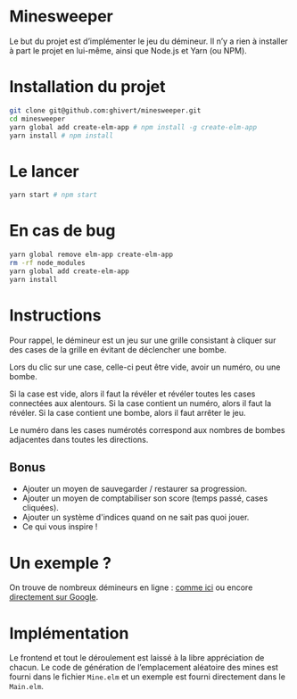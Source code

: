 # Minesweeper

Le but du projet est d’implémenter le jeu du démineur. Il n’y a rien à installer à part le projet en lui-même, ainsi que Node.js et Yarn (ou NPM).

# Installation du projet

```bash
git clone git@github.com:ghivert/minesweeper.git
cd minesweeper
yarn global add create-elm-app # npm install -g create-elm-app
yarn install # npm install
```

# Le lancer

```bash
yarn start # npm start
```

# En cas de bug

```bash
yarn global remove elm-app create-elm-app
rm -rf node_modules
yarn global add create-elm-app
yarn install
```

# Instructions

Pour rappel, le démineur est un jeu sur une grille consistant à cliquer sur des cases de la grille en évitant de déclencher une bombe.

Lors du clic sur une case, celle-ci peut être vide, avoir un numéro, ou une bombe.

Si la case est vide, alors il faut la révéler et révéler toutes les cases connectées aux alentours.
Si la case contient un numéro, alors il faut la révéler.
Si la case contient une bombe, alors il faut arrêter le jeu.

Le numéro dans les cases numérotés correspond aux nombres de bombes adjacentes dans toutes les directions.

## Bonus

- Ajouter un moyen de sauvegarder / restaurer sa progression.
- Ajouter un moyen de comptabiliser son score (temps passé, cases cliquées).
- Ajouter un système d'indices quand on ne sait pas quoi jouer.
- Ce qui vous inspire !

# Un exemple ?

On trouve de nombreux démineurs en ligne : [comme ici](http://minesweeperonline.com/) ou encore [directement sur Google](https://www.google.com/search?q=minesweeper&oq=minesweeper&aqs=chrome..69i57j46j0l2j46j0l3.1466j0j7&sourceid=chrome&ie=UTF-8).

# Implémentation

Le frontend et tout le déroulement est laissé à la libre appréciation de chacun. Le code de génération de l’emplacement aléatoire des mines est fourni dans le fichier `Mine.elm` et un exemple est fourni directement dans le `Main.elm`.
